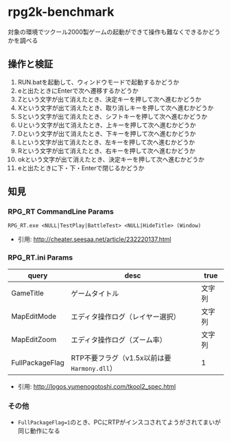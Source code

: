 # rpg2k-benchmark
対象の環境でツクール2000製ゲームの起動ができて操作も難なくできるかどうかを調べる

## 操作と検証
1. RUN.batを起動して、ウィンドウモードで起動するかどうか
2. eと出たときにEnterで次へ遷移するかどうか
3. Zという文字が出て消えたとき、決定キーを押して次へ進むかどうか
4. Xという文字が出て消えたとき、取り消しキーを押して次へ進むかどうか
5. Sという文字が出て消えたとき、シフトキーを押して次へ進むかどうか
6. Uという文字が出て消えたとき、上キーを押して次へ進むかどうか
7. Dという文字が出て消えたとき、下キーを押して次へ進むかどうか
8. Lという文字が出て消えたとき、左キーを押して次へ進むかどうか
9. Rという文字が出て消えたとき、右キーを押して次へ進むかどうか
10. okという文字が出て消えたとき、決定キーを押して次へ進むかどうか
11. eと出たときに下・下・Enterで閉じるかどうか

## 知見
### RPG_RT CommandLine Params
```
RPG_RT.exe <NULL|TestPlay|BattleTest> <NULL|HideTitle> (Window)
```
- 引用: http://cheater.seesaa.net/article/232220137.html

### RPG_RT.ini Params
|query|desc|true|
|-|-|-|
|GameTitle|ゲームタイトル|文字列|
|MapEditMode|エディタ操作ログ（レイヤー選択）|文字列|
|MapEditZoom|エディタ操作ログ（ズーム率）|文字列|
|FullPackageFlag|RTP不要フラグ（v1.5x以前は要`Harmony.dll`）|1|

- 引用: http://logos.yumenogotoshi.com/tkool2_spec.html

### その他
- `FullPackageFlag=1`のとき、PCにRTPがインスコされてようがされてまいが同じ動作になる
